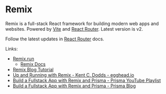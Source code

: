 # Remix

Remix is a full-stack React framework for building modern web apps and websites. Powered by [Vite](vite.md) and [React Router](react-router.md). Latest version is v2.

Follow the latest updates in [React Router](react-router.md) docs.

Links:

- [Remix.run](https://remix.run)
  - [Remix Docs](https://remix.run/docs)
- [Remix Blog Tutorial](http://remix.run/docs/en/main/tutorials/blog)
- [Up and Running with Remix - Kent C. Dodds - egghead.io](https://egghead.io/courses/up-and-running-with-remix-b82b6bb6)
- [Build a Fullstack App with Remix and Prisma - Prisma YouTube Playlist](https://youtube.com/watch?v=4tXGRe5CDDg&list=PLn2e1F9Rfr6kPDIAbfkOxgDLf4N3bFiMn)
- [Build a Fullstack App with Remix and Prisma - Prisma Blog](https://prisma.io/blog/fullstack-remix-prisma-mongodb-1-7D0BfTXBmB6r)
